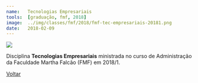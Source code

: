 ```yaml
---
name:  	Tecnologias Empresariais
tools: 	[graduação, fmf, 2018]
image: 	../img/classes/fmf/2018/fmf-tec-empresariais-20181.png
date: 	2018-02-09
---
```


![](../img/classes/fmf/2018/fmf-tec-empresariais-20181.png)

Disciplina **Tecnologias Empresariais** ministrada no curso de Administração da Faculdade Martha Falcão (FMF) em 2018/1.

<p class="text-center">
	<a class="btn btn-outline-primary mt-1" href="{{ site.baseurl }}/classes/">Voltar</a>
</p>